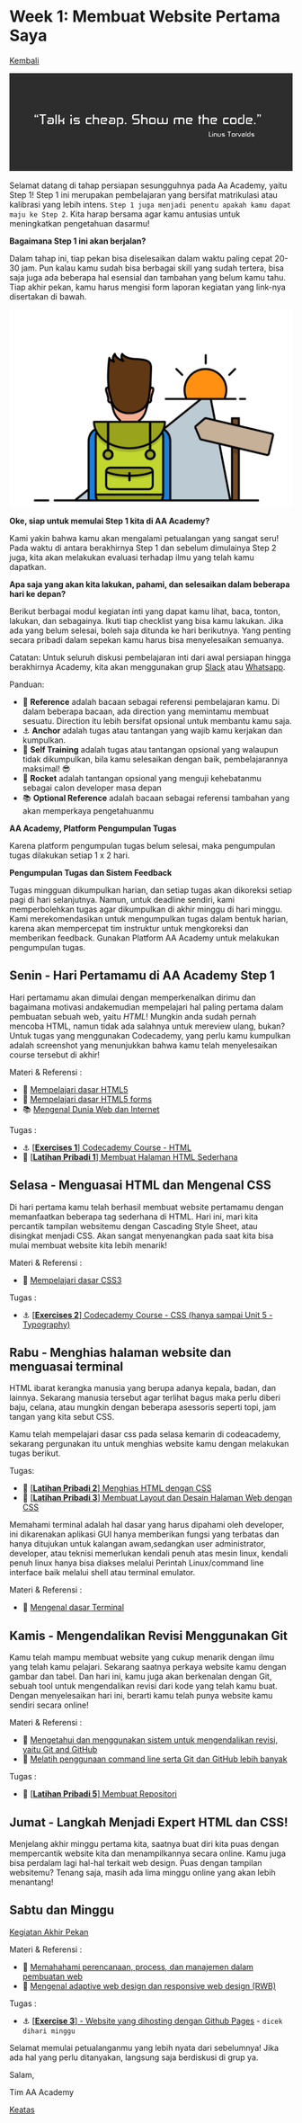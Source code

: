 # Week 1: Membuat Website Pertama Saya

[Kembali](README.md)

![Header](assets/header-w1.jpg)

Selamat datang di tahap persiapan sesungguhnya pada Aa Academy, yaitu Step 1! Step 1 ini merupakan pembelajaran yang bersifat matrikulasi atau kalibrasi yang lebih intens. `Step 1 juga menjadi penentu apakah kamu dapat maju ke Step 2`. Kita harap bersama agar kamu antusias untuk meningkatkan pengetahuan dasarmu!

**Bagaimana Step 1 ini akan berjalan?**

Dalam tahap ini, tiap pekan bisa diselesaikan dalam waktu paling cepat 20-30 jam. Pun kalau kamu sudah bisa berbagai skill yang sudah tertera, bisa saja juga ada beberapa hal esensial dan tambahan yang belum kamu tahu. Tiap akhir pekan, kamu harus mengisi form laporan kegiatan yang link-nya disertakan di bawah.

![Let's start!](assets/start.png)

**Oke, siap untuk memulai Step 1 kita di AA Academy?**

Kami yakin bahwa kamu akan mengalami petualangan yang sangat seru! Pada waktu di antara berakhirnya Step 1 dan sebelum dimulainya Step 2 juga, kita akan melakukan evaluasi terhadap ilmu yang telah kamu dapatkan.

**Apa saja yang akan kita lakukan, pahami, dan selesaikan dalam beberapa hari ke depan?**

Berikut berbagai modul kegiatan inti yang dapat kamu lihat, baca, tonton, lakukan, dan sebagainya. Ikuti tiap checklist yang bisa kamu lakukan. Jika ada yang belum selesai, boleh saja ditunda ke hari berikutnya. Yang penting secara pribadi dalam sepekan kamu harus bisa menyelesaikan semuanya.

Catatan: Untuk seluruh diskusi pembelajaran inti dari awal persiapan hingga berakhirnya Academy, kita akan menggunakan grup [Slack](https://slack.com/) atau [Whatsapp](https://web.whatsapp.com).

Panduan:
- :notebook_with_decorative_cover: **Reference** adalah bacaan sebagai referensi pembelajaran kamu. Di dalam beberapa bacaan, ada direction yang memintamu membuat sesuatu. Direction itu lebih bersifat opsional untuk membantu kamu saja.
- :anchor: **Anchor** adalah tugas atau tantangan yang wajib kamu kerjakan dan kumpulkan.
- 💪 **Self Training** adalah tugas atau tantangan opsional yang walaupun tidak dikumpulkan, bila kamu selesaikan dengan baik, pembelajarannya maksimal! 😎
- :rocket: **Rocket** adalah tantangan opsional yang menguji kehebatanmu sebagai calon developer masa depan
- :books: **Optional Reference** adalah bacaan sebagai referensi tambahan yang akan memperkaya pengetahuanmu

**AA Academy, Platform Pengumpulan Tugas**

Karena platform pengumpulan tugas belum selesai, maka pengumpulan tugas dilakukan setiap 1 x 2 hari.

**Pengumpulan Tugas dan Sistem Feedback**

Tugas mingguan dikumpulkan harian, dan setiap tugas akan dikoreksi setiap pagi di hari selanjutnya. Namun, untuk deadline sendiri, kami memperbolehkan tugas agar dikumpulkan di akhir minggu di hari minggu. Kami merekomendasikan untuk mengumpulkan tugas dalam bentuk harian, karena akan mempercepat tim instruktur untuk mengkoreksi dan memberikan feedback. Gunakan Platform AA Academy untuk melakukan pengumpulan tugas.

## Senin - Hari Pertamamu di AA Academy Step 1
Hari pertamamu akan dimulai dengan memperkenalkan dirimu dan bagaimana motivasi andakemudian mempelajari hal paling pertama dalam pembuatan sebuah web, yaitu *HTML*! Mungkin anda sudah pernah mencoba HTML, namun tidak ada salahnya untuk mereview ulang, bukan? Untuk tugas yang menggunakan Codecademy, yang perlu kamu kumpulkan adalah screenshot yang menunjukkan bahwa kamu telah menyelesaikan course tersebut di akhir!

Materi & Referensi :
- :notebook_with_decorative_cover:
[Mempelajari dasar HTML5](./modules/html5-basics.md)
- :notebook_with_decorative_cover:
[Mempelajari dasar HTML5 forms](./modules/html5-forms-basics.md)
- :books:
[Mengenal Dunia Web dan Internet](./modules/internet-web.md)

Tugas :
- :anchor:
[[**Exercises 1**] Codecademy Course - HTML](https://www.codecademy.com/learn/learn-html)
- 💪
[[**Latihan Pribadi 1**] Membuat Halaman HTML Sederhana](./modules/anchor-laman-web-pertamaku.md)

## Selasa - Menguasai HTML dan Mengenal CSS
Di hari pertama kamu telah berhasil membuat website pertamamu dengan memanfaatkan beberapa tag sederhana di HTML. Hari ini, mari kita percantik tampilan websitemu dengan Cascading Style Sheet, atau disingkat menjadi CSS. Akan sangat menyenangkan pada saat kita bisa mulai membuat website kita lebih menarik!

Materi & Referensi :
- :notebook_with_decorative_cover:
[Mempelajari dasar CSS3](./modules/css3-basics.md)

Tugas :
- :anchor: [[**Exercises 2**] Codecademy Course - CSS (hanya sampai Unit 5 - Typography)](https://www.codecademy.com/learn/learn-css)

## Rabu - Menghias halaman website dan menguasai terminal
HTML ibarat kerangka manusia yang berupa adanya kepala, badan, dan lainnya. Sekarang manusia tersebut agar terlihat bagus maka perlu diberi baju, celana, atau mungkin dengan beberapa asessoris seperti topi, jam tangan yang kita sebut CSS.

Kamu telah mempelajari dasar css pada selasa kemarin di codeacademy, sekarang pergunakan itu untuk menghias website kamu dengan melakukan tugas berikut.

Tugas:
- 💪 [[**Latihan Pribadi 2**] Menghias HTML dengan CSS](./modules/anchor-css-selector-and-styling.md)
- 💪 [[**Latihan Pribadi 3**] Membuat Layout dan Desain Halaman Web dengan CSS](./modules/anchor-css-layouting.md)

Memahami terminal adalah hal dasar yang harus dipahami oleh developer, ini dikarenakan aplikasi GUI hanya memberikan fungsi yang terbatas dan hanya ditujukan untuk kalangan awam,sedangkan user administrator, developer, atau teknisi memerlukan kendali penuh atas mesin linux, kendali penuh linux hanya bisa diakses melalui Perintah Linux/command line interface baik melalui shell atau terminal emulator.

Materi & Referensi :

- :notebook_with_decorative_cover:
[Mengenal dasar Terminal](./modules/terminal-basics.md)


## Kamis - Mengendalikan Revisi Menggunakan Git
Kamu telah mampu membuat website yang cukup menarik dengan ilmu yang telah kamu pelajari. Sekarang saatnya perkaya website kamu dengan gambar dan tabel. Dan hari ini, kamu juga akan berkenalan dengan Git, sebuah tool untuk mengendalikan revisi dari kode yang telah kamu buat. Dengan menyelesaikan hari ini, berarti kamu telah punya website kamu sendiri secara online!

Materi & Referensi :

- :notebook_with_decorative_cover:
[Mengetahui dan menggunakan sistem untuk mengendalikan revisi, yaitu Git and GitHub](./modules/git-github-basics.md)
- :notebook_with_decorative_cover:
[Melatih penggunaan command line serta Git dan GitHub lebih banyak](./modules/cli-git-github-practice.md)

Tugas :
- 💪
[[**Latihan Pribadi 5**] Membuat Repositori](./modules/git-repo-anchor.md)


## Jumat - Langkah Menjadi Expert HTML dan CSS!
Menjelang akhir minggu pertama kita, saatnya buat diri kita puas dengan mempercantik website kita dan
menampilkannya secara online. Kamu juga bisa perdalam lagi hal-hal terkait web design. Puas dengan tampilan websitemu? Tenang saja, masih ada lima minggu online yang akan lebih menantang!

## Sabtu dan Minggu
[Kegiatan Akhir Pekan](kegiatan/kegiatan-week-1.md)

Materi & Referensi :
- :notebook_with_decorative_cover:
[Memahahami perencanaan, process, dan manajemen dalam pembuatan web](./modules/web-dev-process.md)
- :notebook_with_decorative_cover:
[Mengenal adaptive web design dan responsive web design (RWB)](./modules/web-design.md)

Tugas :
- :anchor:
[[**Exercise 3**] - Website yang dihosting dengan Github Pages](./modules/github-pages-rev.md) - `dicek dihari minggu`

Selamat memulai petualanganmu yang lebih nyata dari sebelumnya! Jika ada hal yang perlu ditanyakan, langsung saja berdiskusi di grup ya.

Salam,

Tim AA Academy

[Keatas](#week-1-membuat-website-pertama-saya)
